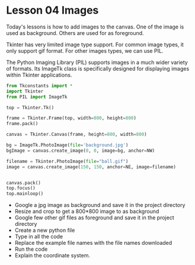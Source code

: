 Lesson 04 Images
====================

Today's lessons is how to add images to the canvas. One of the image is used as background. Others are used for as foreground.

Tkinter has very limited image type support. For common image types, it only support gif format. For other images types, we can use PIL.

The Python Imaging Library (PIL) supports images in a much wider variety of formats. Its ImageTk class is specifically designed for displaying images within Tkinter applications.

```python
from Tkconstants import *
import Tkinter
from PIL import ImageTk

top = Tkinter.Tk()

frame = Tkinter.Frame(top, width=800, height=800)
frame.pack()

canvas = Tkinter.Canvas(frame, height=800, width=800)

bg = ImageTk.PhotoImage(file='background.jpg')
bgImage = canvas.create_image(0, 0, image=bg, anchor=NW)

filename = Tkinter.PhotoImage(file="ball.gif")
image = canvas.create_image(150, 150, anchor=NE, image=filename)


canvas.pack()
top.focus()
top.mainloop()
```


* Google a jpg image as background and save it in the project directory
* Resize and crop to get a 800*800 image to as background
* Google few other gif files as foreground and save it in the project directory
* Create a new python file
* Type in all the code
* Replace the example file names with the file names downloaded
* Run the code
* Explain the coordinate system.